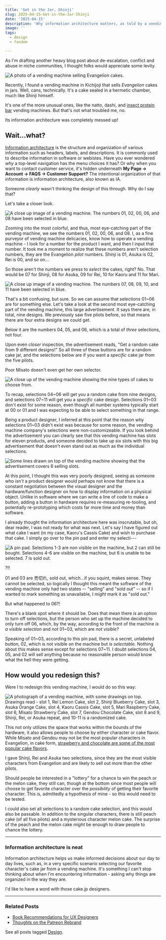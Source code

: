 ```yaml
---
title: 'Get in the Jar, Shinji'
slug: 2025-04-15-Get-in-the-Jar-Shinji
date: '2025-04-15'
description: 'Why information architecture matters, as told by a vending machine selling Evangelion cake jars.'
image: ''
tags:
  - design
  - fandom

---
```


As I'm drafting another heavy blog post about de-escalation, conflict and abuse in niche communities, I thought folks would appreciate some levity.

![A photo of a vending machine selling Evangelion cakes.](01-evacakes.png)

Recently, I found a vending machine in Kichijoji that sells *Evangelion* cakes in jars. Well, cans, technically. It's a cake sealed in a hermetic chamber, much like Shinji himself.

It's one of the more unusual ones, like the natto, dashi, and [insect protein bar](https://semitama.jp/column/758/) vending machines. But that's not what troubled me, no.

Its information architecture was completely messed up!

## Wait...what?

[Information architecture](https://en.wikipedia.org/wiki/Information_architecture) is the structure and organization of various information such as headers, labels, and descriptions. It is commonly used to describe information in software or webistes. Have you ever wondered *why* a top-level navigation has the menu choices it has? Or why when you want to contact customer service, it's hidden underneath **My Page -> Account -> FAQS -> Customer Support?** The intentional organization of that information is information architecture, also known as IA.

Someone *clearly* wasn't thinking the design of this through. Why do I say that?

Let's take a closer look.

![A close up image of a vending machine. The numbers 01, 02, 00, 06, and 08 have been selected in blue.](02-evacakes.png)

Zooming into the most colorful, and thus, most eye-catching part of the vending machine, we see the numbers 01, 02, 00, 06, and 08. I, as a fine purveyor of vending machine delicacies, know how to operate a vending machine - I look for a number for the product I want, and then I input that number. It took me a moment to realize that these numbers aren't selection numbers, they are the Evangelion *pilot* numbers. Shinji is 01, Asuka is 02, Rei is 00, and so on...

So those aren't the numbers we press to *select* the cakes, right? No. That would be 07 for Shinji, 08 for Asuka, 09 for Rei, 10 for Kaoru and 11 for Mari.

![A close up image of a vending machine. The numbers 07, 08, 09, 10, and 11 have been selected in blue.](03-evacakes.png)

That's a bit confusing, but sure. So we can assume that selections 01~06 are for something else. Let's take a look at the second most eye-catching part of the vending machine, this large advertisement. It says there are, in total, nine designs. We previously saw five pilots before, so that means there are four extra designs we could get.

Below it are the numbers 04, 05, and 06, which is a total of *three* selections, not four.

Upon even *closer* inspection, the advertisement reads, "Get a random cake from 9 different designs!" So all three of these buttons are for a random cake jar, and the selections below are if you want a *specific* cake jar from the five pilots.

Poor Misato doesn't even get her own selector.

![A close up of the vending machine showing the nine types of cakes to choose from.](04-evacakes.png)

To recap, selections 04~06 will get you a random cake from nine designs, and selections 07~11 will get you a *specific* cake design. Selections 01~03 don't exist for some reason, even though all number systems typically start at 00 or 01 and I was expecting to be able to select something in that range.

Being a product designer, I inferred at this point that the reason why selections 01~03 didn't exist was because for some reason, the vending machine company's selections were non-customizeable. If you look behind the advertisement you can clearly see that this vending machine has slots for eleven products, and someone decided to take up six slots with this big advertisement that doesn't even stand out as much as the individual selections.

![Some lines drawn on top of the vending machine showing that the advertisement covers 6 selling slots.](05-evacakes.png)

At this point, I thought this was very poorly designed, seeing as someone who *isn't* a product designer would perhaps not know that there is a constant negotiation between the visual designer and the hardware/function designer on how to display information on a physical object. Unlike in software where we can write a line of code to make a button, adding a button in hardware requires re-measuring re-tooling, and potentially re-prototyping which costs far more time and money than software.

I already thought the information architecture here was inscrutable, but oh, dear reader, I was not ready for what was next. Let's say I have figured out what cake I want (in my case, Kaoru's Cassis Cake) and wish to purchase that cake. I simply go over to the pin pad and enter my selecti---

![A pin pad. Selections 1-3 are non visible on the machine, but 2 can still be bought. Selections 4-6 are visible on the machine, but 6 is unable to be selected. 7 is sold out.](06-evacakes.png)

?!!

01 and 03 are 売切れ, sold out, which...if you squint, makes sense. They cannot be selected, so logically I thought this meant the software of the vending machine only had two states -- "selling" and "sold out" -- so if I wanted to mark something as unavailable, I *might* mark it as "sold out."

But what happened to 06?! 

There's a blank spot where it should be. Does that mean there *is* an option to turn off selections, but the person who set up the machine decided to only turn off 06, which, by the way, according to the front of the machine *is a visible selection* and *not* 01~03, which are *not visible?*

Speaking of 01~03, according to this pin pad, there is a secret, unlabeled button, 02, which is not visible on the machine but *is selectable.* Nothing about this makes sense except for selections 07~11. I doubt selections 04, 05, and 02 will sell anything because no reasonable person would know what the hell they were getting.

## How would you redesign this?

Were I to redesign this vending machine, I would do so this way:

![A photograph of a vending machine, with some drawings on top. Drawings read - slot 1, Rei Lemon Cake, slot 2, Shinji Blueberry Cake, slot 3, Asuka Orange Cake, slot 4, Kaoru Cassis Cake, slot 5, Mari Raspberry Cake, slot 6, Misato Strawberry Cake, slot 7, Gendou Chocolate Cake, slot 8 and 9, Shinji, Rei, or Asuka repeat, and 10-11 is a randomized cake.](07-evacakes.png)

This not only utilizes the space that works within the bounds of the hardware, it also allows people to choose by either character or cake flavor. While Misato and Gendou may not be the most popular characters in Evangelion, in cake form, [strawberry and chocolate are some of the most popular cake flavors](https://ranking.net/rankings/best-western-confectioneries).

I gave Shinji, Rei and Asuka two selections, since they are the most visible characters from Evangelion and are likely to sell out more than the other pilots.

Should people be interested in a "lottery" for a chance to win the peach or the melon cake, they still can, though at the bottom since most people will choose to get favorite character over the *possibility* of getting their favorite character. This is, admittedly a hypothesis of mine - so this would need to be tested.

I could also set all selections to a random cake selection, and this would also be passable. In addition to the singular characters, there is still peach cake (of all five pilots) and a mysterious character melon cake. The surprise of the peach and the melon cake *might* be enough to draw people to chance the lottery.

---

### Information architecture is neat

Information architecture helps us make informed decisions about our day to day lives, such as, in a very specific scenario selecting our favorite character's cake jar from a vending machine. It's something I can't stop thinking about when I'm encountering information - asking why things are organized in the way they are.

I'd like to have a word with those cake.jp designers.

---

### Related Posts

- [Book Recommendations for UX Designers](/blog/posts/2023-09-12-UX-Book-Reccs/)
- [Thoughts on the Patreon Rebrand](/blog/posts/2023-10-05-Patreon-Rebrand/)

See all posts tagged [Design](/tags/design/).
